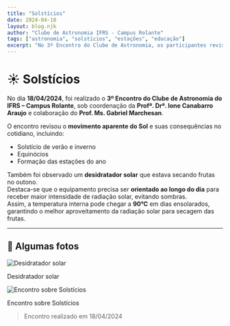 ```yaml
---
title: "Solstícios"
date: 2024-04-18
layout: blog.njk
author: "Clube de Astronomia IFRS - Campus Rolante"
tags: ["astronomia", "solstícios", "estações", "educação"]
excerpt: "No 3º Encontro do Clube de Astronomia, os participantes revisaram o movimento aparente do Sol, solstícios, equinócios e o uso de desidratadores solares."
---
```


# ☀️ Solstícios

No dia **18/04/2024**, foi realizado o **3º Encontro do Clube de Astronomia do IFRS – Campus Rolante**, sob coordenação da **Profª. Drª. Ione Canabarro Araujo** e colaboração do **Prof. Ms. Gabriel Marchesan**.

O encontro revisou o **movimento aparente do Sol** e suas consequências no cotidiano, incluindo:  
- Solstício de verão e inverno  
- Equinócios  
- Formação das estações do ano

Também foi observado um **desidratador solar** que estava secando frutas no outono.  
Destaca-se que o equipamento precisa ser **orientado ao longo do dia** para receber maior intensidade de radiação solar, evitando sombras.  
Assim, a temperatura interna pode chegar a **90°C** em dias ensolarados, garantindo o melhor aproveitamento da radiação solar para secagem das frutas.

---

## 📸 Algumas fotos

<div class="post-gallery">
  <div class="gallery-item">
    <img src="../img/frutas.jpg" alt="Desidratador solar" class="lightbox-trigger">
    <p>Desidratador solar</p>
  </div>
  <div class="gallery-item">
    <img src="../img/encontrosolsticio.jpg" alt="Encontro sobre Solstícios" class="lightbox-trigger">
    <p>Encontro sobre Solstícios</p>
  </div>
</div>

> Encontro realizado em 18/04/2024
